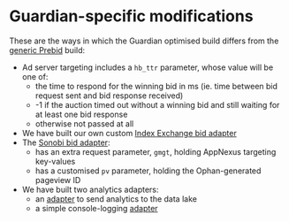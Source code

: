 # Guardian-specific modifications
These are the ways in which the Guardian optimised build differs from the [generic Prebid](https://github.com/prebid/Prebid.js) build:
* Ad server targeting includes a `hb_ttr` parameter, whose value will be one of:
    * the time to respond for the winning bid in ms (ie. time between bid request sent and bid response received)
    * -1 if the auction timed out without a winning bid and still waiting for at least one bid response 
    * otherwise not passed at all
* We have built our own custom [Index Exchange bid adapter](https://github.com/guardian/Prebid.js/blob/master/modules/guIndexExchangeBidAdapter.js) 
* The [Sonobi bid adapter](https://github.com/guardian/Prebid.js/blob/master/modules/sonobiBidAdapter.js):
    * has an extra request parameter, `gmgt`, holding AppNexus targeting key-values
    * has a customised `pv` parameter, holding the Ophan-generated pageview ID
* We have built two analytics adapters:
    * an [adapter](https://github.com/guardian/Prebid.js/blob/master/modules/guAnalyticsAdapter.js) to send analytics to the data lake
    * a simple console-logging [adapter](https://github.com/guardian/Prebid.js/blob/master/modules/consoleLoggingAnalyticsAdapter.js)
